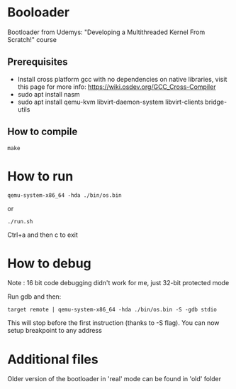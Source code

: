 # Booloader
Bootloader from Udemys:  "Developing a Multithreaded Kernel From Scratch!" course

## Prerequisites
* Install cross platform gcc with no dependencies on native libraries, visit this page for more info:
https://wiki.osdev.org/GCC_Cross-Compiler
* sudo apt install nasm
* sudo apt install qemu-kvm libvirt-daemon-system libvirt-clients bridge-utils



## How to compile
```code
make
```

# How to run
```shell
qemu-system-x86_64 -hda ./bin/os.bin
```
or
```shell
./run.sh
```

Ctrl+a and then c to exit

# How to debug
Note :  16 bit code debugging didn't work for me, just 32-bit protected mode

Run gdb and then:
```shell
target remote | qemu-system-x86_64 -hda ./bin/os.bin -S -gdb stdio
```
This will stop before the first instruction (thanks to -S flag). You can now setup breakpoint to any address

# Additional files
Older version of the bootloader in 'real' mode can be found in 'old' folder
